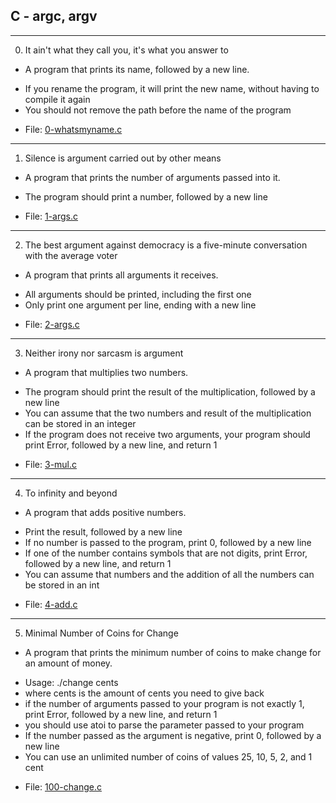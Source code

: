 ## C - argc, argv

---

0. It ain't what they call you, it's what you answer to

- A program that prints its name, followed by a new line.

* If you rename the program, it will print the new name, without having to compile it again
* You should not remove the path before the name of the program

- File: [0-whatsmyname.c](./0-whatsmyname.c)

---

1. Silence is argument carried out by other means

- A program that prints the number of arguments passed into it.

* The program should print a number, followed by a new line

- File: [1-args.c](./1-args.c)

---

2. The best argument against democracy is a five-minute conversation with the average voter

- A program that prints all arguments it receives.

* All arguments should be printed, including the first one
* Only print one argument per line, ending with a new line

- File: [2-args.c](./2-args.c)

---

3. Neither irony nor sarcasm is argument

- A program that multiplies two numbers.

* The program should print the result of the multiplication, followed by a new line
* You can assume that the two numbers and result of the multiplication can be stored in an integer
* If the program does not receive two arguments, your program should print Error, followed by a new line, and return 1

- File: [3-mul.c](./3-mul.c)

---

4. To infinity and beyond

- A program that adds positive numbers.

* Print the result, followed by a new line
* If no number is passed to the program, print 0, followed by a new line
* If one of the number contains symbols that are not digits, print Error, followed by a new line, and return 1
* You can assume that numbers and the addition of all the numbers can be stored in an int

- File: [4-add.c](./4-add.c)

---

5. Minimal Number of Coins for Change

- A program that prints the minimum number of coins to make change for an amount of money.

* Usage: ./change cents
* where cents is the amount of cents you need to give back
* if the number of arguments passed to your program is not exactly 1, print Error, followed by a new line, and return 1
* you should use atoi to parse the parameter passed to your program
* If the number passed as the argument is negative, print 0, followed by a new line
* You can use an unlimited number of coins of values 25, 10, 5, 2, and 1 cent

- File: [100-change.c](./100-change.c)
